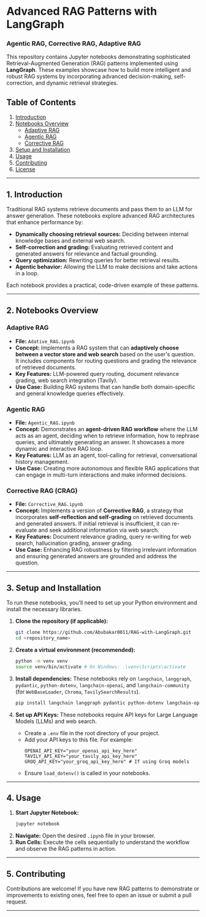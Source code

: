 # Advanced RAG Patterns with LangGraph
### Agentic RAG, Corrective RAG, Adaptive RAG

This repository contains Jupyter notebooks demonstrating sophisticated Retrieval-Augmented Generation (RAG) patterns implemented using **LangGraph**. These examples showcase how to build more intelligent and robust RAG systems by incorporating advanced decision-making, self-correction, and dynamic retrieval strategies.

## Table of Contents

1.  [Introduction](#introduction)
2.  [Notebooks Overview](#notebooks-overview)
    * [Adaptive RAG](#adaptive-rag)
    * [Agentic RAG](#agentic-rag)
    * [Corrective RAG](#corrective-rag)
3.  [Setup and Installation](#setup-and-installation)
4.  [Usage](#usage)
5.  [Contributing](#contributing)
6.  [License](#license)

---

## 1. Introduction

Traditional RAG systems retrieve documents and pass them to an LLM for answer generation. These notebooks explore advanced RAG architectures that enhance performance by:

* **Dynamically choosing retrieval sources:** Deciding between internal knowledge bases and external web search.
* **Self-correction and grading:** Evaluating retrieved content and generated answers for relevance and factual grounding.
* **Query optimization:** Rewriting queries for better retrieval results.
* **Agentic behavior:** Allowing the LLM to make decisions and take actions in a loop.

Each notebook provides a practical, code-driven example of these patterns.

---

## 2. Notebooks Overview

### Adaptive RAG

* **File:** `Adative_RAG.ipynb`
* **Concept:** Implements a RAG system that can **adaptively choose between a vector store and web search** based on the user's question. It includes components for routing questions and grading the relevance of retrieved documents.
* **Key Features:** LLM-powered query routing, document relevance grading, web search integration (Tavily).
* **Use Case:** Building RAG systems that can handle both domain-specific and general knowledge queries effectively.

### Agentic RAG

* **File:** `Agentic_RAG.ipynb`
* **Concept:** Demonstrates an **agent-driven RAG workflow** where the LLM acts as an agent, deciding when to retrieve information, how to rephrase queries, and ultimately generating an answer. It showcases a more dynamic and interactive RAG loop.
* **Key Features:** LLM as an agent, tool-calling for retrieval, conversational history management.
* **Use Case:** Creating more autonomous and flexible RAG applications that can engage in multi-turn interactions and make informed decisions.

### Corrective RAG (CRAG)

* **File:** `Corrective_RAG.ipynb`
* **Concept:** Implements a version of **Corrective RAG**, a strategy that incorporates **self-reflection and self-grading** on retrieved documents and generated answers. If initial retrieval is insufficient, it can re-evaluate and seek additional information via web search.
* **Key Features:** Document relevance grading, query re-writing for web search, hallucination grading, answer grading.
* **Use Case:** Enhancing RAG robustness by filtering irrelevant information and ensuring generated answers are grounded and address the question.

---

## 3. Setup and Installation

To run these notebooks, you'll need to set up your Python environment and install the necessary libraries.

1.  **Clone the repository (if applicable):**
    ```bash
    git clone https://github.com/Abubakar0011/RAG-with-LangGraph.git
    cd <repository_name>
    ```

2.  **Create a virtual environment (recommended):**
    ```bash
    python -m venv venv
    source venv/bin/activate # On Windows: .\venv\Scripts\activate
    ```

3.  **Install dependencies:**
    These notebooks rely on `langchain`, `langgraph`, `pydantic`, `python-dotenv`, `langchain-openai`, and `langchain-community` (for `WebBaseLoader`, `Chroma`, `TavilySearchResults`).

    ```bash
    pip install langchain langgraph pydantic python-dotenv langchain-openai langchain-community jupyter ipykernel
    ```

4.  **Set up API Keys:**
    These notebooks require API keys for Large Language Models (LLMs) and web search.
    * Create a `.env` file in the root directory of your project.
    * Add your API keys to this file. For example:
        ```
        OPENAI_API_KEY="your_openai_api_key_here"
        TAVILY_API_KEY="your_tavily_api_key_here"
        GROQ_API_KEY="your_groq_api_key_here" # If using Groq models
        ```
    * Ensure `load_dotenv()` is called in your notebooks.

---

## 4. Usage

1.  **Start Jupyter Notebook:**
    ```bash
    jupyter notebook
    ```
2.  **Navigate:** Open the desired `.ipynb` file in your browser.
3.  **Run Cells:** Execute the cells sequentially to understand the workflow and observe the RAG patterns in action.

---

## 5. Contributing

Contributions are welcome! If you have new RAG patterns to demonstrate or improvements to existing ones, feel free to open an issue or submit a pull request.

---